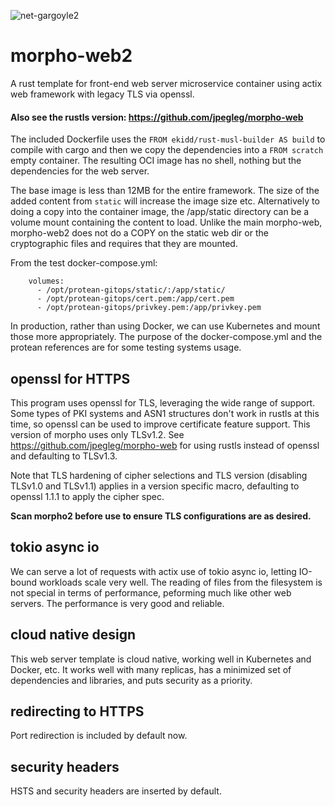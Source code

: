 ![net-gargoyle2](https://carefuldata.com/images/cdlogo.png)

# morpho-web2

A rust template for front-end web server microservice container using actix web framework with legacy TLS via openssl.

#### Also see the rustls version: https://github.com/jpegleg/morpho-web

The included Dockerfile uses the `FROM ekidd/rust-musl-builder AS build` to compile with cargo
and then we copy the dependencies into a `FROM scratch` empty container. The resulting OCI
image has no shell, nothing but the dependencies for the web server.

The base image is less than 12MB for the entire framework. The size of the added content from `static`
will increase the image size etc. Alternatively to doing a copy into the container image,
the /app/static directory can be a volume mount containing the content to load. Unlike the main morpho-web, morpho-web2 does
not do a COPY on the static web dir or the cryptographic files and requires that they are mounted.

From the test docker-compose.yml:

```
    volumes:
      - /opt/protean-gitops/static/:/app/static/
      - /opt/protean-gitops/cert.pem:/app/cert.pem
      - /opt/protean-gitops/privkey.pem:/app/privkey.pem
```

In production, rather than using Docker, we can use Kubernetes and mount those more appropriately.
The purpose of the docker-compose.yml and the protean references are for some testing systems usage.

## openssl for HTTPS

This program uses openssl for TLS, leveraging the wide range of support. Some types of PKI systems
and ASN1 structures don't work in rustls at this time, so openssl can be used to improve certificate
feature support. This version of morpho uses only TLSv1.2.
See https://github.com/jpegleg/morpho-web for using rustls instead of openssl and defaulting to TLSv1.3.

Note that TLS hardening of cipher selections and TLS version (disabling TLSv1.0 and TLSv1.1) applies in a version specific macro, defaulting to openssl 1.1.1 to apply the cipher spec.

<b>Scan morpho2 before use to ensure TLS configurations are as desired.</b>

## tokio async io

We can serve a lot of requests with actix use of tokio async io, letting IO-bound workloads scale very well.
The reading of files from the filesystem is not special in terms of performance, peforming much like other
web servers. The performance is very good and reliable.

## cloud native design

This web server template is cloud native, working well in Kubernetes and Docker, etc.
It works well with many replicas, has a minimized set of dependencies and libraries,
and puts security as a priority.

## redirecting to HTTPS

Port redirection is included by default now.

## security headers

HSTS and security headers are inserted by default.

